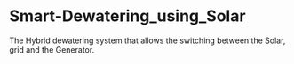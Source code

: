 # Smart-Dewatering_using_Solar
The Hybrid dewatering system that allows the switching between the Solar, grid and the Generator.
